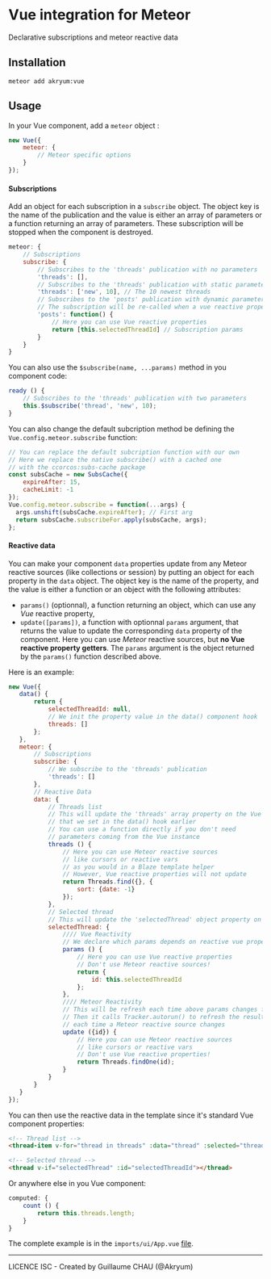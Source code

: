 # Vue integration for Meteor

Declarative subscriptions and meteor reactive data

## Installation


    meteor add akryum:vue

## Usage

In your Vue component, add a `meteor` object :


```javascript
new Vue({
    meteor: {
        // Meteor specific options
    }
});
```


#### Subscriptions

Add an object for each subscription in a `subscribe` object. The object key is the name of the publication and the value is either an array of parameters or a function returning an array of parameters. These subscription will be stopped when the component is destroyed.

```javascript
meteor: {
    // Subscriptions
    subscribe: {
        // Subscribes to the 'threads' publication with no parameters
        'threads': [],
        // Subscribes to the 'threads' publication with static parameters
        'threads': ['new', 10], // The 10 newest threads
        // Subscribes to the 'posts' publication with dynamic parameters
        // The subscription will be re-called when a vue reactive property changes
        'posts': function() {
            // Here you can use Vue reactive properties
            return [this.selectedThreadId] // Subscription params
        }
    }
}
```


You can also use the `$subscribe(name, ...params)` method in you component code:


```javascript
ready () {
    // Subscribes to the 'threads' publication with two parameters
    this.$subscribe('thread', 'new', 10);
}
```


You can also change the default subcription method be defining the `Vue.config.meteor.subscribe` function:


```javascript
// You can replace the default subcription function with our own
// Here we replace the native subscribe() with a cached one
// with the ccorcos:subs-cache package
const subsCache = new SubsCache({
    expireAfter: 15,
    cacheLimit: -1
});
Vue.config.meteor.subscribe = function(...args) {
  args.unshift(subsCache.expireAfter); // First arg
  return subsCache.subscribeFor.apply(subsCache, args);
};
```


#### Reactive data

You can make your component `data` properties update from any Meteor reactive sources (like collections or session) by putting an object for each property in the `data` object. The object key is the name of the property, and the value is either a function or an object with the following attributes:

 - `params()` (optionnal), a function returning an object, which can use any *Vue* reactive property,
 - `update([params])`, a function with optionnal `params` argument, that returns the value to update the corresponding `data` property of the component. Here you can use *Meteor* reactive sources, but **no Vue reactive property getters**. The `params` argument is the object returned by the `params()` function described above.

Here is an example:

 ```javascript
new Vue({
    data() {
        return {
            selectedThreadId: null,
            // We init the property value in the data() component hook
            threads: []
        };
    },
    meteor: {
        // Subscriptions
        subscribe: {
            // We subscribe to the 'threads' publication
            'threads': []
        },
        // Reactive Data
        data: {
            // Threads list
            // This will update the 'threads' array property on the Vue instance
            // that we set in the data() hook earlier
            // You can use a function directly if you don't need
            // parameters coming from the Vue instance
            threads () {
                // Here you can use Meteor reactive sources
                // like cursors or reactive vars
                // as you would in a Blaze template helper
                // However, Vue reactive properties will not update
                return Threads.find({}, {
                    sort: {date: -1}
                });
            },
            // Selected thread
            // This will update the 'selectedThread' object property on component
            selectedThread: {
                //// Vue Reactivity
                // We declare which params depends on reactive vue properties
                params () {
                    // Here you can use Vue reactive properties
                    // Don't use Meteor reactive sources!
                    return {
                        id: this.selectedThreadId
                    };
                },
                //// Meteor Reactivity
                // This will be refresh each time above params changes from Vue
                // Then it calls Tracker.autorun() to refresh the result
                // each time a Meteor reactive source changes
                update ({id}) {
                    // Here you can use Meteor reactive sources
                    // like cursors or reactive vars
                    // Don't use Vue reactive properties!
                    return Threads.findOne(id);
                }
            }
        }
    }
});
```


You can then use the reactive data in the template since it's standard Vue component properties:


```html
<!-- Thread list -->
<thread-item v-for="thread in threads" :data="thread" :selected="thread._id === selectedThreadId" @select="selectThread(thread._id)"></thread-item>

<!-- Selected thread -->
<thread v-if="selectedThread" :id="selectedThreadId"></thread>
```


Or anywhere else in you Vue component:

```javascript
computed: {
    count () {
        return this.threads.length;
    }
}
```

The complete example is in the `imports/ui/App.vue` [file](https://github.com/Akryum/meteor-vue-component/blob/master/imports/ui/App.vue#L11).

---

LICENCE ISC - Created by Guillaume CHAU (@Akryum)
